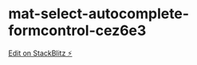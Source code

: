 # mat-select-autocomplete-formcontrol-cez6e3

[Edit on StackBlitz ⚡️](https://stackblitz.com/edit/mat-select-autocomplete-formcontrol-cez6e3)
